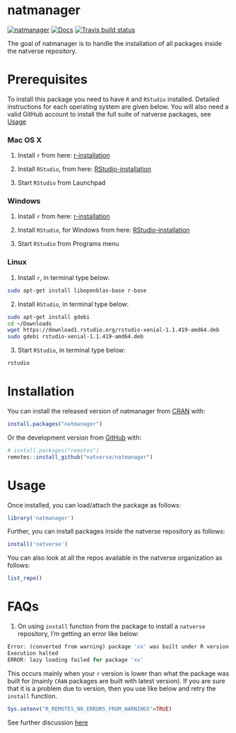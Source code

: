 
<!-- README.md is generated from README.Rmd. Please edit that file -->

# natmanager

<!-- badges: start -->

[![natmanager](https://img.shields.io/badge/natmanager-Part%20of%20the%20natverse-a241b6)](https://natverse.github.io)
[![Docs](https://img.shields.io/badge/docs-100%25-brightgreen.svg)](https://natverse.github.io/natmanager/reference/)
[![Travis build
status](https://travis-ci.org/natverse/natmanager.svg?branch=master)](https://travis-ci.org/natverse/natmanager)
<!-- badges: end -->

The goal of natmanager is to handle the installation of all packages
inside the natverse repository.

# Prerequisites

To install this package you need to have `R` and `RStudio` installed.
Detailed instructions for each operating system are given below. You
will also need a valid GitHub account to install the full suite of
natverse packages, see [Usage](#usage)

### Mac OS X

1.  Install `r` from here:
    [r-installation](http://cloud.r-project.org/bin/macosx/)

2.  Install `RStudio`, from here:
    [RStudio-installation](https://rstudio.com/products/rstudio/download/#download)

3.  Start `RStudio` from Launchpad

### Windows

1.  Install `r` from here:
    [r-installation](http://cloud.r-project.org/bin/windows/base/)

2.  Install `RStudio`, for Windows from here:
    [RStudio-installation](https://rstudio.com/products/rstudio/download/#download)

3.  Start `RStudio` from Programs menu

### Linux

1.  Install `r`, in terminal type below:

<!-- end list -->

``` bash
sudo apt-get install libopenblas-base r-base
```

2.  Install `RStudio`, in terminal type below:

<!-- end list -->

``` bash
sudo apt-get install gdebi
cd ~/Downloads
wget https://download1.rstudio.org/rstudio-xenial-1.1.419-amd64.deb
sudo gdebi rstudio-xenial-1.1.419-amd64.deb
```

3.  Start `RStudio`, in terminal type below:

<!-- end list -->

``` bash
rstudio
```

# Installation

You can install the released version of natmanager from
[CRAN](https://CRAN.R-project.org) with:

``` r
install.packages("natmanager")
```

Or the development version from [GitHub](https://github.com/) with:

``` r
# install.packages("remotes")
remotes::install_github("natverse/natmanager")
```

# Usage

Once installed, you can load/attach the package as follows:

``` r
library('natmanager')
```

Further, you can install packages inside the natverse repository as
follows:

``` r
install('natverse')
```

You can also look at all the repos available in the natverse
organization as follows:

``` r
list_repo()
```

# FAQs

1.  On using `install` function from the package to install a `natverse`
    repository, I’m getting an error like
below:

<!-- end list -->

``` r
Error: (converted from warning) package 'xx' was built under R version y.y.y
Execution halted
ERROR: lazy loading failed for package 'xx' 
```

This occurs mainly when your `r` version is lower than what the package
was built for (mainly `CRAN` packages are built with latest version). If
you are sure that it is a problem due to version, then you use like
below and retry the `install` function.

``` r
Sys.setenv("R_REMOTES_NO_ERRORS_FROM_WARNINGS"=TRUE)
```

See further discussion
[here](https://github.com/r-lib/remotes/issues/403)
